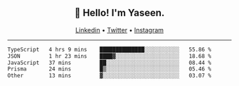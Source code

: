 <h2 align="center">👋 Hello! I'm Yaseen.</h2>
<p align="center">
  <a href="https://www.linkedin.com/in/yaseenkc/">Linkedin</a> •
  <a href="https://twitter.com/yaseeenkc">Twitter</a> •
  <a href="https://instagram.com/kc.yaseen">Instagram</a>
</p>


<!--- 🔭 I’m currently working at []() as an  -->
<!--- - 💬 Ask me about **Javascript, React and Git** -->
<!--- - 📫 How to reach me: [@kc.yaseen](https://instagram.com/kc.yaseen) on Instagram -->
<!--- - ⚡ Fun fact: Big Fan of the :zap: emoji -->

-------

<!--START_SECTION:waka-->

```txt
TypeScript   4 hrs 9 mins    ██████████████░░░░░░░░░░░   55.86 %
JSON         1 hr 23 mins    ████▓░░░░░░░░░░░░░░░░░░░░   18.68 %
JavaScript   37 mins         ██░░░░░░░░░░░░░░░░░░░░░░░   08.44 %
Prisma       24 mins         █▒░░░░░░░░░░░░░░░░░░░░░░░   05.46 %
Other        13 mins         ▓░░░░░░░░░░░░░░░░░░░░░░░░   03.07 %
```

<!--END_SECTION:waka-->
